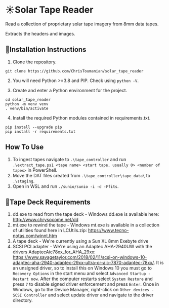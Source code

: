 # ☀️Solar Tape Reader
Read a collection of proprietary solar tape imagery from 8mm data tapes.

Extracts the headers and images.

## 📘Installation Instructions
1. Clone the repository.

```
git clone https://github.com/ChrisToumanian/solar_tape_reader
```

2. You will need Python >=3.8 and PIP. Check using `python -V`.

3. Create and enter a Python environment for the project.

```
cd solar_tape_reader
python -m venv venv
. venv/bin/activate
```

4. Install the required Python modules contained in requirements.txt.

```
pip install --upgrade pip
pip install -r requirements.txt
```

## How To Use
1. To ingest tapes navigate to `.\tape_controller` and run `.\extract_tape.ps1 <tape name> <start tape, usually 0> <number of tapes>` in PowerShell.
2. Move the DAT files created from `.\tape_controller\tape_data\` to `.\staging`.
3. Open in WSL and run `./sunio/sunio -i -d -Ffits`.

## 📼Tape Deck Requirements
1. dd.exe to read from the tape deck - Windows dd.exe is available here: http://www.chrysocome.net/dd
2. mt.exe to rewind the tape - Windows mt.exe is available in a collection of utilities found here in LCUtils.zip: https://www.tecno-notas.com/winnt.htm
3. A tape deck - We're currently using a Sun XL 8mm Exebyte drive
4. SCSI PCI adapter - We're using an Adaptec AHA-2940UW with the drivers AdaptecAic78xx_for_AHA_29xx:
https://www.savagetaylor.com/2018/02/11/scsi-on-windows-10-adaptec-aha-2940-adaptec-29xx-ultra-or-aic-7870-adaptec-78xx/. It is an unsigned driver, so to install this on Windows 10 you must go to `Recovery Options` in the start menu and select `Advanced Startup - Restart now`. After the computer restarts select `System Restore` and press `7` to disable signed driver enforcement and press `Enter`. Once in Windows, go to the Device Manager, right-click on `Other devices - SCSI Controller` and select update driver and navigate to the driver directory.
